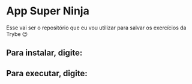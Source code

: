 # App Super Ninja
Esse vai ser o repositório que eu vou utilizar para salvar os exercícios da Trybe 😉

## Para instalar, digite:

## Para executar, digite: